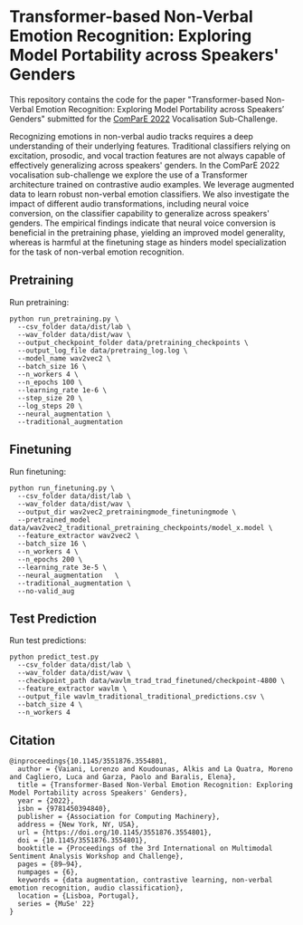 # Transformer-based Non-Verbal Emotion Recognition: Exploring Model Portability across Speakers' Genders

This repository contains the code for the paper "Transformer-based Non-Verbal Emotion Recognition: Exploring Model Portability across Speakers’ Genders" submitted for the [ComParE 2022](http://www.compare.openaudio.eu/2022-2/) Vocalisation Sub-Challenge.

Recognizing emotions in non-verbal audio tracks requires a deep understanding of their underlying features. Traditional classifiers relying on excitation, prosodic, and vocal traction features are not always capable of effectively generalizing across speakers' genders. In the ComParE 2022 vocalisation sub-challenge we explore the use of a Transformer architecture trained on contrastive audio examples. We leverage augmented data to learn robust non-verbal emotion classifiers. We also investigate the impact of different audio transformations, including neural voice conversion, on the classifier capability to generalize across speakers' genders. The empirical findings indicate that neural voice conversion is beneficial in the pretraining phase, yielding an improved model generality, whereas is harmful at the finetuning stage as hinders model specialization for the task of non-verbal emotion recognition.

## Pretraining

Run pretraining:

```
python run_pretraining.py \
  --csv_folder data/dist/lab \
  --wav_folder data/dist/wav \
  --output_checkpoint_folder data/pretraining_checkpoints \
  --output_log_file data/pretraing_log.log \
  --model_name wav2vec2 \
  --batch_size 16 \
  --n_workers 4 \
  --n_epochs 100 \
  --learning_rate 1e-6 \
  --step_size 20 \
  --log_steps 20 \
  --neural_augmentation \
  --traditional_augmentation 
```

## Finetuning

Run finetuning:

```
python run_finetuning.py \
  --csv_folder data/dist/lab \
  --wav_folder data/dist/wav \
  --output_dir wav2vec2_pretrainingmode_finetuningmode \
  --pretrained_model data/wav2vec2_traditional_pretraining_checkpoints/model_x.model \
  --feature_extractor wav2vec2 \
  --batch_size 16 \
  --n_workers 4 \
  --n_epochs 200 \
  --learning_rate 3e-5 \
  --neural_augmentation   \
  --traditional_augmentation \
  --no-valid_aug
```

## Test Prediction

Run test predictions:
```
python predict_test.py 
  --csv_folder data/dist/lab \
  --wav_folder data/dist/wav \
  --checkpoint_path data/wavlm_trad_trad_finetuned/checkpoint-4800 \
  --feature_extractor wavlm \
  --output_file wavlm_traditional_traditional_predictions.csv \
  --batch_size 4 \
  --n_workers 4
```

## Citation
```
@inproceedings{10.1145/3551876.3554801,
  author = {Vaiani, Lorenzo and Koudounas, Alkis and La Quatra, Moreno and Cagliero, Luca and Garza, Paolo and Baralis, Elena},
  title = {Transformer-Based Non-Verbal Emotion Recognition: Exploring Model Portability across Speakers' Genders},
  year = {2022},
  isbn = {9781450394840},
  publisher = {Association for Computing Machinery},
  address = {New York, NY, USA},
  url = {https://doi.org/10.1145/3551876.3554801},
  doi = {10.1145/3551876.3554801},
  booktitle = {Proceedings of the 3rd International on Multimodal Sentiment Analysis Workshop and Challenge},
  pages = {89–94},
  numpages = {6},
  keywords = {data augmentation, contrastive learning, non-verbal emotion recognition, audio classification},
  location = {Lisboa, Portugal},
  series = {MuSe' 22}
}
```
